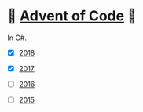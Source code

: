 # :christmas_tree: [Advent of Code](https://adventofcode.com) :christmas_tree:

In C#.

- [x] [2018](https://adventofcode.com/2018)
- [x] [2017](https://adventofcode.com/2017)
- [ ] [2016](https://adventofcode.com/2016)
- [ ] [2015](https://adventofcode.com/2015)


